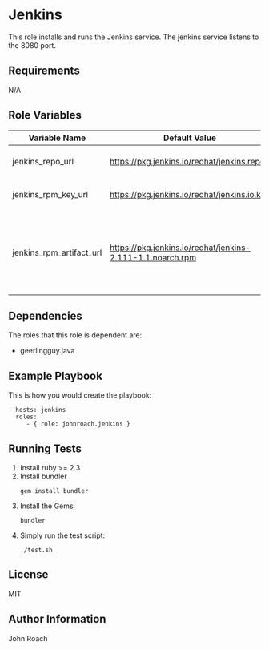 Jenkins
=========

This role installs and runs the Jenkins service. The jenkins service listens to
the 8080 port.

Requirements
------------

N/A

Role Variables
--------------
| Variable Name | Default Value | Definition |
|---------------|---------------|------------|
| jenkins_repo_url | https://pkg.jenkins.io/redhat/jenkins.repo | This is the RHL repo file |
| jenkins_rpm_key_url | https://pkg.jenkins.io/redhat/jenkins.io.key | This is the url to the key file |
|jenkins_rpm_artifact_url | https://pkg.jenkins.io/redhat/jenkins-2.111-1.1.noarch.rpm | This is the file to the RPM file. We hope to move this to an artifact repository. |


Dependencies
------------
The roles that this role is dependent are:

- geerlingguy.java

Example Playbook
----------------
This is how you would create the playbook:

    - hosts: jenkins
      roles:
         - { role: johnroach.jenkins }

Running Tests
-------------
1. Install ruby >= 2.3
2. Install bundler
   ```
   gem install bundler
   ```
3. Install the Gems
   ```
   bundler
   ```
4. Simply run the test script:
   ```
   ./test.sh
   ```

License
-------

MIT

Author Information
------------------

John Roach
